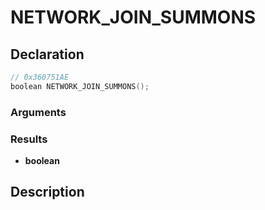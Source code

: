 # NETWORK_JOIN_SUMMONS

## Declaration
```cpp
// 0x360751AE
boolean NETWORK_JOIN_SUMMONS();
```

### Arguments

### Results
- **boolean**

## Description
